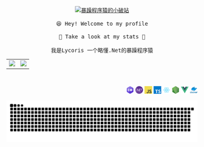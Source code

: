 <p align="center">
  <a href="//www.lycoris.cloud" target="_blank" title="暴躁程序猿的小破站" alt="暴躁程序猿的小破站"><img src="https://lycoris.cloud/upload/%E9%80%8F%E6%98%8E%E5%BA%95logo-2.png" width="60px" title="暴躁程序猿的小破站" alt="暴躁程序猿的小破站"></a>
  <br><br />
  <samp>
    😆 Hey! Welcome to my profile
    <br />
    <br />🍉 Take a look at my stats  🌱
    <br />
    <br />
    我是Lycoris 一个略懂.Net的暴躁程序猿
  </samp>
</p>

<table>
  <tbody>
    <tr>
      <td>
        <picture>
          <source media="(prefers-color-scheme: dark)" srcset="https://github-readme-stats.vercel.app/api?username=lycoris-xmin&theme=vue-dark&show_icons=true&hide_border=true">
          <source media="(prefers-color-scheme: light)" srcset="https://github-readme-stats.vercel.app/api?username=lycoris-xmin&theme=vue&show_icons=true&hide_border=true">
          <img src="https://github-readme-stats.vercel.app/api?username=lycoris-xmin&theme=vue&show_icons=true&hide_border=true">
        </picture>
      </td>
      <td>
        <picture>
          <source media="(prefers-color-scheme: dark)" srcset="https://github-readme-stats.vercel.app/api/top-langs/?username=lycoris-xmin&theme=vue-dark&layout=compact&hide_border=true">
          <source media="(prefers-color-scheme: light)" srcset="https://github-readme-stats.vercel.app/api/top-langs/?username=lycoris-xmin&theme=vue&layout=compact&hide_border=true">
          <img src="https://github-readme-stats.vercel.app/api/top-langs/?username=lycoris-xmin&theme=vue&layout=compact&hide_border=true">
        </picture>
      </td>
    </tr>
  </tbody>
</table>

<br />

<p align="right">
  <a><img height="20" alt="javascript" src="https://raw.githubusercontent.com/github/explore/80688e429a7d4ef2fca1e82350fe8e3517d3494d/topics/csharp/csharp.png"></a>
  <a><img height="20" alt="javascript" src="https://raw.githubusercontent.com/github/explore/80688e429a7d4ef2fca1e82350fe8e3517d3494d/topics/dotnet/dotnet.png"></a>
<a><img height="20" alt="javascript" src="https://raw.githubusercontent.com/github/explore/80688e429a7d4ef2fca1e82350fe8e3517d3494d/topics/javascript/javascript.png"></a>
<a><img height="20" alt="typescript" src="https://raw.githubusercontent.com/github/explore/80688e429a7d4ef2fca1e82350fe8e3517d3494d/topics/typescript/typescript.png"></a>
<a><img height="20" alt="react" src="https://raw.githubusercontent.com/github/explore/80688e429a7d4ef2fca1e82350fe8e3517d3494d/topics/react/react.png"></a>
<a><img height="20" alt="nodejs" src="https://raw.githubusercontent.com/github/explore/80688e429a7d4ef2fca1e82350fe8e3517d3494d/topics/nodejs/nodejs.png"></a> 
<a><img height="20" alt="vue" src="https://raw.githubusercontent.com/github/explore/80688e429a7d4ef2fca1e82350fe8e3517d3494d/topics/vue/vue.png"></a> 
<a><img height="20" alt="docker" src="https://raw.githubusercontent.com/github/explore/80688e429a7d4ef2fca1e82350fe8e3517d3494d/topics/docker/docker.png"></a> 
</p>

<picture>
  <source media="(prefers-color-scheme: dark)" srcset="https://raw.githubusercontent.com/lycoris-xmin/lycoris-xminassets/github-contribution-grid-snake-dark.svg">
  <source media="(prefers-color-scheme: light)" srcset="https://raw.githubusercontent.com/lycoris-xmin/lycoris-xmin/assets/github-contribution-grid-snake.svg">
  <img alt="github contribution grid snake animation" src="https://raw.githubusercontent.com/lycoris-xmin/lycoris-xmin/assets/github-contribution-grid-snake.svg">
</picture>
